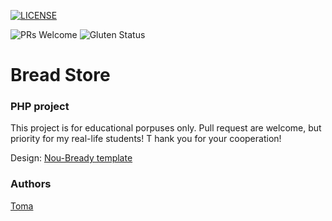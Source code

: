 [![LICENSE](https://img.shields.io/badge/license-MIT-blue.svg?style=flat-square)](https://github.com/belauzas/HTML5-website-template/blob/master/LICENSE.md)

![PRs Welcome](https://img.shields.io/badge/PRs-welcome-brightgreen.svg)
![Gluten Status](https://img.shields.io/badge/Gluten-Free-green.svg)

# Bread Store

### PHP project

This project is for educational porpuses only. 
Pull request are welcome, but priority for my real-life students! T
hank you for your cooperation!

Design: [Nou-Bready template](https://nou-bready.myshopify.com/?contact%5Bbody%5D=&contact%5Bemail%5D=&contact%5Bname%5D=&contact%5Bphone-number%5D=&form_type=contact)


### Authors
[Toma](https://github.com/Grumstukas)
